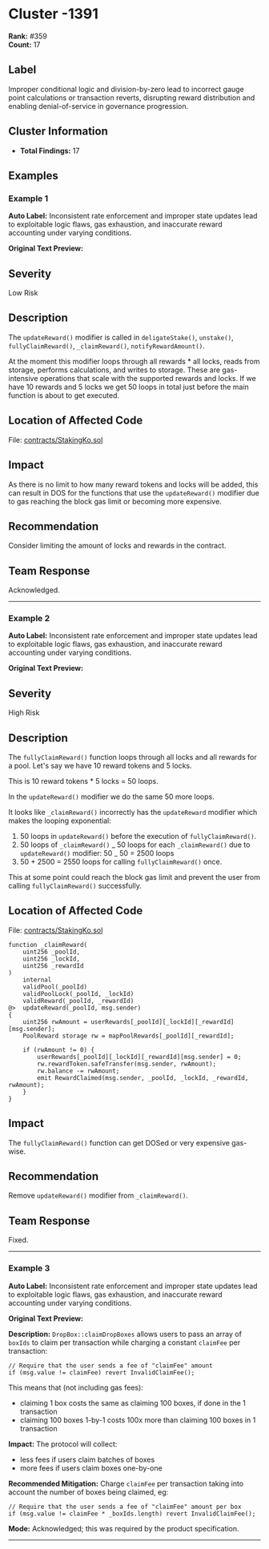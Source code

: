 # Cluster -1391

**Rank:** #359  
**Count:** 17  

## Label
Improper conditional logic and division-by-zero lead to incorrect gauge point calculations or transaction reverts, disrupting reward distribution and enabling denial-of-service in governance progression.

## Cluster Information
- **Total Findings:** 17

## Examples

### Example 1

**Auto Label:** Inconsistent rate enforcement and improper state updates lead to exploitable logic flaws, gas exhaustion, and inaccurate reward accounting under varying conditions.  

**Original Text Preview:**

## Severity

Low Risk

## Description

The `updateReward()` modifier is called in `deligateStake()`, `unstake()`, `fullyClaimReward()`, `_claimReward()`, `notifyRewardAmount()`.

At the moment this modifier loops through all rewards \* all locks, reads from storage, performs calculations, and writes to storage. These are gas-intensive operations that scale with the supported rewards and locks. If we have 10 rewards and 5 locks we get 50 loops in total just before the main function is about to get executed.

## Location of Affected Code

File: [contracts/StakingKo.sol](https://github.com/Beraji-Labs/staking-ko/blob/290103f27365cc419fe0a934feaf5f18e6e12d3a/contracts/StakingKo.sol)

## Impact

As there is no limit to how many reward tokens and locks will be added, this can result in DOS for the functions that use the `updateReward()` modifier due to gas reaching the block gas limit or becoming more expensive.

## Recommendation

Consider limiting the amount of locks and rewards in the contract.

## Team Response

Acknowledged.

---
### Example 2

**Auto Label:** Inconsistent rate enforcement and improper state updates lead to exploitable logic flaws, gas exhaustion, and inaccurate reward accounting under varying conditions.  

**Original Text Preview:**

## Severity

High Risk

## Description

The `fullyClaimReward()` function loops through all locks and all rewards for a pool. Let's say we have 10 reward tokens and 5 locks.

This is 10 reward tokens \* 5 locks = 50 loops.

In the `updateReward()` modifier we do the same 50 more loops.

It looks like `_claimReward()` incorrectly has the `updateReward` modifier which makes the looping exponential:

1. 50 loops in `updateReward()` before the execution of `fullyClaimReward()`.
2. 50 loops of `_claimReward()` _ 50 loops for each `_claimReward()` due to `updateReward()` modifier: 50 _ 50 = 2500 loops
3. 50 + 2500 = 2550 loops for calling `fullyClaimReward()` once.

This at some point could reach the block gas limit and prevent the user from calling `fullyClaimReward()` successfully.

## Location of Affected Code

File: [contracts/StakingKo.sol](https://github.com/Beraji-Labs/staking-ko/blob/290103f27365cc419fe0a934feaf5f18e6e12d3a/contracts/StakingKo.sol)

```solidity
function _claimReward(
    uint256 _poolId,
    uint256 _lockId,
    uint256 _rewardId
)
    internal
    validPool(_poolId)
    validPoolLock(_poolId, _lockId)
    validReward(_poolId, _rewardId)
@>  updateReward(_poolId, msg.sender)
{
    uint256 rwAmount = userRewards[_poolId][_lockId][_rewardId][msg.sender];
    PoolReward storage rw = mapPoolRewards[_poolId][_rewardId];

    if (rwAmount != 0) {
        userRewards[_poolId][_lockId][_rewardId][msg.sender] = 0;
        rw.rewardToken.safeTransfer(msg.sender, rwAmount);
        rw.balance -= rwAmount;
        emit RewardClaimed(msg.sender, _poolId, _lockId, _rewardId, rwAmount);
    }
}
```

## Impact

The `fullyClaimReward()` function can get DOSed or very expensive gas-wise.

## Recommendation

Remove `updateReward()` modifier from `_claimReward()`.

## Team Response

Fixed.

---
### Example 3

**Auto Label:** Inconsistent rate enforcement and improper state updates lead to exploitable logic flaws, gas exhaustion, and inaccurate reward accounting under varying conditions.  

**Original Text Preview:**

**Description:** `DropBox::claimDropBoxes` allows users to pass an array of `boxIds` to claim per transaction while charging a constant `claimFee` per transaction:
```solidity
// Require that the user sends a fee of "claimFee" amount
if (msg.value != claimFee) revert InvalidClaimFee();
```

This means that (not including gas fees):
* claiming 1 box costs the same as claiming 100 boxes, if done in the 1 transaction
* claiming 100 boxes 1-by-1 costs 100x more than claiming 100 boxes in 1 transaction

**Impact:** The protocol will collect:
* less fees if users claim batches of boxes
* more fees if users claim boxes one-by-one

**Recommended Mitigation:** Charge `claimFee` per transaction taking into account the number of boxes being claimed, eg:
```solidity
// Require that the user sends a fee of "claimFee" amount per box
if (msg.value != claimFee * _boxIds.length) revert InvalidClaimFee();
```

**Mode:**
Acknowledged; this was required by the product specification.

---
